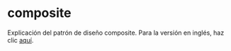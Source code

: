 # composite
Explicación del patrón de diseño composite.
Para la versión en inglés, haz clic [aquí](README.md).
